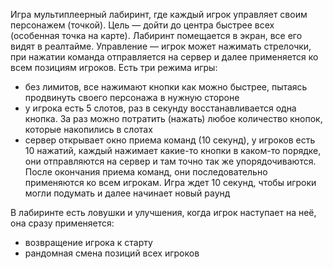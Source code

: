 Игра мультиплеерный лабиринт, где каждый игрок управляет своим персонажем (точкой). Цель — дойти до центра быстрее всех (особенная точка на карте). Лабиринт помещается в экран, все его видят в реалтайме. Управление — игрок может нажимать стрелочки, при нажатии команда отправляется на сервер и далее применяется ко всем позициям игроков. Есть три режима игры:
- без лимитов, все нажимают кнопки как можно быстрее, пытаясь продвинуть своего персонажа в нужную стороне
- у игрока есть 5 слотов, раз в секунду восстанавливается одна кнопка. За раз можно потратить (нажать) любое количество кнопок, которые накопились в слотах
- сервер открывает окно приема команд (10 секунд), у игроков есть 10 нажатий, каждый нажимает какие-то кнопки в каком-то порядке, они отправляются на сервер и там точно так же упорядочиваются. После окончания приема команд, они последовательно применяются ко всем игрокам. Игра ждет 10 секунд, чтобы игроки могли подумать и далее начинает новый раунд

В лабиринте есть ловушки и улучшения, когда игрок наступает на неё, она сразу применяется:
- возвращение игрока к старту
- рандомная смена позиций всех игроков